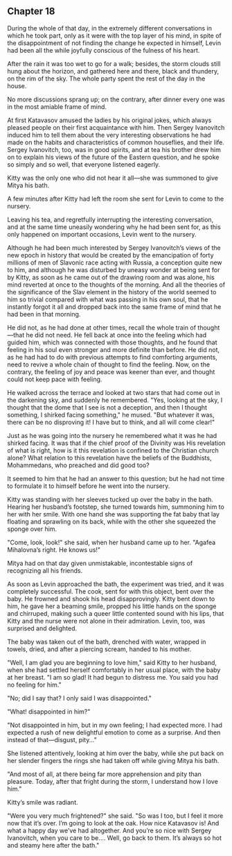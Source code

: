 ## Chapter 18


During the whole of that day, in the extremely different conversations
in which he took part, only as it were with the top layer of his mind,
in spite of the disappointment of not finding the change he expected in
himself, Levin had been all the while joyfully conscious of the fulness
of his heart.

After the rain it was too wet to go for a walk; besides, the storm
clouds still hung about the horizon, and gathered here and there, black
and thundery, on the rim of the sky. The whole party spent the rest of
the day in the house.

No more discussions sprang up; on the contrary, after dinner every one
was in the most amiable frame of mind.

At first Katavasov amused the ladies by his original jokes, which always
pleased people on their first acquaintance with him. Then Sergey
Ivanovitch induced him to tell them about the very interesting
observations he had made on the habits and characteristics of common
houseflies, and their life. Sergey Ivanovitch, too, was in good spirits,
and at tea his brother drew him on to explain his views of the future of
the Eastern question, and he spoke so simply and so well, that everyone
listened eagerly.

Kitty was the only one who did not hear it all—she was summoned to give
Mitya his bath.

A few minutes after Kitty had left the room she sent for Levin to come
to the nursery.

Leaving his tea, and regretfully interrupting the interesting
conversation, and at the same time uneasily wondering why he had been
sent for, as this only happened on important occasions, Levin went to
the nursery.

Although he had been much interested by Sergey Ivanovitch’s views of the
new epoch in history that would be created by the emancipation of forty
millions of men of Slavonic race acting with Russia, a conception quite
new to him, and although he was disturbed by uneasy wonder at being sent
for by Kitty, as soon as he came out of the drawing room and was alone,
his mind reverted at once to the thoughts of the morning. And all the
theories of the significance of the Slav element in the history of the
world seemed to him so trivial compared with what was passing in his own
soul, that he instantly forgot it all and dropped back into the same
frame of mind that he had been in that morning.

He did not, as he had done at other times, recall the whole train of
thought—that he did not need. He fell back at once into the feeling
which had guided him, which was connected with those thoughts, and he
found that feeling in his soul even stronger and more definite than
before. He did not, as he had had to do with previous attempts to find
comforting arguments, need to revive a whole chain of thought to find
the feeling. Now, on the contrary, the feeling of joy and peace was
keener than ever, and thought could not keep pace with feeling.

He walked across the terrace and looked at two stars that had come out
in the darkening sky, and suddenly he remembered. "Yes, looking at the
sky, I thought that the dome that I see is not a deception, and then I
thought something, I shirked facing something," he mused. "But whatever
it was, there can be no disproving it! I have but to think, and all will
come clear!"

Just as he was going into the nursery he remembered what it was he had
shirked facing. It was that if the chief proof of the Divinity was His
revelation of what is right, how is it this revelation is confined to
the Christian church alone? What relation to this revelation have the
beliefs of the Buddhists, Mohammedans, who preached and did good too?

It seemed to him that he had an answer to this question; but he had not
time to formulate it to himself before he went into the nursery.

Kitty was standing with her sleeves tucked up over the baby in the bath.
Hearing her husband’s footstep, she turned towards him, summoning him to
her with her smile. With one hand she was supporting the fat baby that
lay floating and sprawling on its back, while with the other she
squeezed the sponge over him.

"Come, look, look!" she said, when her husband came up to her. "Agafea
Mihalovna’s right. He knows us!"

Mitya had on that day given unmistakable, incontestable signs of
recognizing all his friends.

As soon as Levin approached the bath, the experiment was tried, and it
was completely successful. The cook, sent for with this object, bent
over the baby. He frowned and shook his head disapprovingly. Kitty bent
down to him, he gave her a beaming smile, propped his little hands on
the sponge and chirruped, making such a queer little contented sound
with his lips, that Kitty and the nurse were not alone in their
admiration. Levin, too, was surprised and delighted.

The baby was taken out of the bath, drenched with water, wrapped in
towels, dried, and after a piercing scream, handed to his mother.

"Well, I am glad you are beginning to love him," said Kitty to her
husband, when she had settled herself comfortably in her usual place,
with the baby at her breast. "I am so glad! It had begun to distress me.
You said you had no feeling for him."

"No; did I say that? I only said I was disappointed."

"What! disappointed in him?"

"Not disappointed in him, but in my own feeling; I had expected more. I
had expected a rush of new delightful emotion to come as a surprise. And
then instead of that—disgust, pity..."

She listened attentively, looking at him over the baby, while she put
back on her slender fingers the rings she had taken off while giving
Mitya his bath.

"And most of all, at there being far more apprehension and pity than
pleasure. Today, after that fright during the storm, I understand how I
love him."

Kitty’s smile was radiant.

"Were you very much frightened?" she said. "So was I too, but I feel it
more now that it’s over. I’m going to look at the oak. How nice
Katavasov is! And what a happy day we’ve had altogether. And you’re so
nice with Sergey Ivanovitch, when you care to be.... Well, go back to
them. It’s always so hot and steamy here after the bath."



